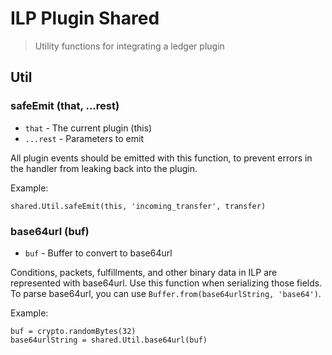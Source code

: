 # ILP Plugin Shared
> Utility functions for integrating a ledger plugin

## Util

### safeEmit (that, ...rest)

- `that` - The current plugin (this)
- `...rest` - Parameters to emit

All plugin events should be emitted with this function, to prevent errors in
the handler from leaking back into the plugin.

Example:

```
shared.Util.safeEmit(this, 'incoming_transfer', transfer)
```

### base64url (buf)

- `buf` - Buffer to convert to base64url

Conditions, packets, fulfillments, and other binary data in ILP are represented
with base64url. Use this function when serializing those fields. To parse
base64url, you can use `Buffer.from(base64urlString, 'base64')`.

Example:

```
buf = crypto.randomBytes(32)
base64urlString = shared.Util.base64url(buf)
```
